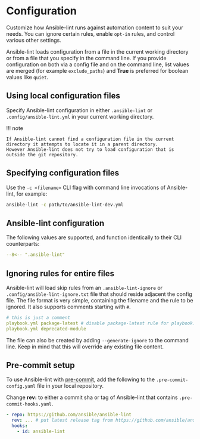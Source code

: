 # Configuration

Customize how Ansible-lint runs against automation content to suit your needs.
You can ignore certain rules, enable `opt-in` rules, and control various other
settings.

Ansible-lint loads configuration from a file in the current working directory or
from a file that you specify in the command line. If you provide configuration
on both via a config file and on the command line, list values are merged (for
example `exclude_paths`) and **True** is preferred for boolean values like
`quiet`.

## Using local configuration files

Specify Ansible-lint configuration in either `.ansible-lint` or
`.config/ansible-lint.yml` in your current working directory.

!!! note

    If Ansible-lint cannot find a configuration file in the current directory it attempts to locate it in a parent directory.
    However Ansible-lint does not try to load configuration that is outside the git repository.

## Specifying configuration files

Use the `-c <filename>` CLI flag with command line invocations of Ansible-lint,
for example:

```bash
ansible-lint -c path/to/ansible-lint-dev.yml
```

## Ansible-lint configuration

The following values are supported, and function identically to their CLI
counterparts:

```yaml
--8<-- ".ansible-lint"
```

## Ignoring rules for entire files

Ansible-lint will load skip rules from an `.ansible-lint-ignore` or
`.config/ansible-lint-ignore.txt` file that should reside adjacent the config file.
The file format is very simple, containing the filename and the rule to be ignored.
It also supports comments starting with `#`.

```yaml title=".ansible-lint-ignore"
# this is just a comment
playbook.yml package-latest # disable package-latest rule for playbook.yml
playbook.yml deprecated-module
```

The file can also be created by adding `--generate-ignore` to the command line.
Keep in mind that this will override any existing file content.

## Pre-commit setup

To use Ansible-lint with [pre-commit], add the following to the
`.pre-commit-config.yaml` file in your local repository.

Change **rev:** to either a commit sha or tag of Ansible-lint that contains
`.pre-commit-hooks.yaml`.

```yaml
- repo: https://github.com/ansible/ansible-lint
  rev: ... # put latest release tag from https://github.com/ansible/ansible-lint/releases/
  hooks:
    - id: ansible-lint
```

[pre-commit]: https://pre-commit.com/
